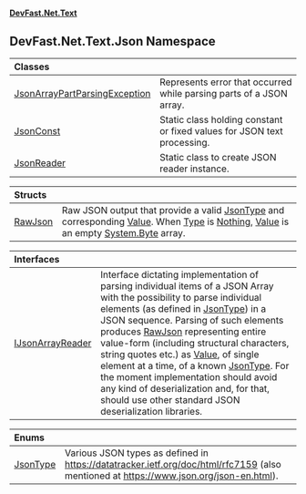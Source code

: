 #### [DevFast.Net.Text](index.md 'index')

## DevFast.Net.Text.Json Namespace

| Classes | |
| :--- | :--- |
| [JsonArrayPartParsingException](DevFast.Net.Text.Json.JsonArrayPartParsingException.md 'DevFast.Net.Text.Json.JsonArrayPartParsingException') | Represents error that occurred while parsing parts of a JSON array. |
| [JsonConst](DevFast.Net.Text.Json.JsonConst.md 'DevFast.Net.Text.Json.JsonConst') | Static class holding constant or fixed values for JSON text processing. |
| [JsonReader](DevFast.Net.Text.Json.JsonReader.md 'DevFast.Net.Text.Json.JsonReader') | Static class to create JSON reader instance. |

| Structs | |
| :--- | :--- |
| [RawJson](DevFast.Net.Text.Json.RawJson.md 'DevFast.Net.Text.Json.RawJson') | Raw JSON output that provide a valid [JsonType](DevFast.Net.Text.Json.JsonType.md 'DevFast.Net.Text.Json.JsonType') and corresponding [Value](DevFast.Net.Text.Json.RawJson.md#DevFast.Net.Text.Json.RawJson.Value 'DevFast.Net.Text.Json.RawJson.Value').   When [Type](DevFast.Net.Text.Json.RawJson.md#DevFast.Net.Text.Json.RawJson.Type 'DevFast.Net.Text.Json.RawJson.Type') is [Nothing](DevFast.Net.Text.Json.JsonType.md#DevFast.Net.Text.Json.JsonType.Nothing 'DevFast.Net.Text.Json.JsonType.Nothing'), [Value](DevFast.Net.Text.Json.RawJson.md#DevFast.Net.Text.Json.RawJson.Value 'DevFast.Net.Text.Json.RawJson.Value') is an empty [System.Byte](https://docs.microsoft.com/en-us/dotnet/api/System.Byte 'System.Byte') array. |

| Interfaces | |
| :--- | :--- |
| [IJsonArrayReader](DevFast.Net.Text.Json.IJsonArrayReader.md 'DevFast.Net.Text.Json.IJsonArrayReader') | Interface dictating implementation of parsing individual items of a JSON Array  with the possibility to parse individual elements (as defined in [JsonType](DevFast.Net.Text.Json.JsonType.md 'DevFast.Net.Text.Json.JsonType')) in a JSON sequence. Parsing of such elements produces [RawJson](DevFast.Net.Text.Json.RawJson.md 'DevFast.Net.Text.Json.RawJson') representing entire value-form  (including structural characters, string quotes etc.) as [Value](DevFast.Net.Text.Json.RawJson.md#DevFast.Net.Text.Json.RawJson.Value 'DevFast.Net.Text.Json.RawJson.Value'), of single element at a time,  of a known [JsonType](DevFast.Net.Text.Json.JsonType.md 'DevFast.Net.Text.Json.JsonType'). For the moment implementation should avoid any kind of deserialization and, for that, should use other standard JSON deserialization libraries. |

| Enums | |
| :--- | :--- |
| [JsonType](DevFast.Net.Text.Json.JsonType.md 'DevFast.Net.Text.Json.JsonType') | Various JSON types as defined in https://datatracker.ietf.org/doc/html/rfc7159 (also mentioned at https://www.json.org/json-en.html). |
